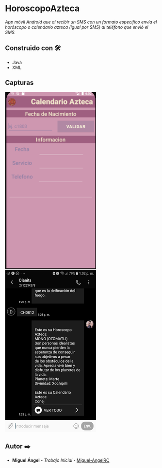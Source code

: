 # HoroscopoAzteca

_App móvil Android que al recibir un SMS con un formato especifico envía el horóscopo o calendario azteca (igual por SMS) al teléfono que envió el SMS._

## Construido con 🛠️

* Java
* XML

## Capturas
![Captura](https://raw.githubusercontent.com/Miguel-AngelRC/HoroscopoAzteca/master/captura1.png)
![Captura](https://raw.githubusercontent.com/Miguel-AngelRC/HoroscopoAzteca/master/captura2.jpg)

## Autor ✒️

* **Miguel Ángel** - *Trabajo Inicial* - [Miguel-AngelRC](https://github.com/Miguel-AngelRC)

